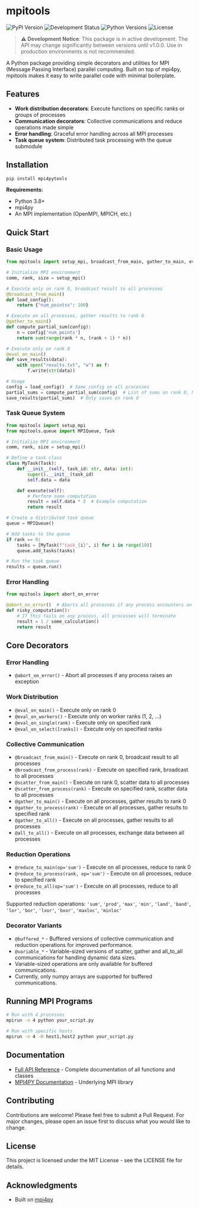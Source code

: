 # mpitools

![PyPI Version](https://img.shields.io/pypi/v/mpi4pytools)
![Development Status](https://img.shields.io/pypi/status/mpi4pytools)
![Python Versions](https://img.shields.io/pypi/pyversions/mpi4pytools)
![License](https://img.shields.io/pypi/l/mpi4pytools)

> **⚠️ Development Notice**: This package is in active development. The API may change significantly between versions until v1.0.0. Use in production environments is not recommended.


A Python package providing simple decorators and utilities for MPI (Message Passing Interface) parallel computing. Built on top of mpi4py, mpitools makes it easy to write parallel code with minimal boilerplate.

## Features

- **Work distribution decorators**: Execute functions on specific ranks or groups of processes
- **Communication decorators**: Collective communications and reduce operations made simple
- **Error handling**: Graceful error handling across all MPI processes
- **Task queue system**: Distributed task processing with the queue submodule

## Installation

```bash
pip install mpi4pytools
```

**Requirements:**
- Python 3.8+
- mpi4py
- An MPI implementation (OpenMPI, MPICH, etc.)

## Quick Start

### Basic Usage

```python
from mpitools import setup_mpi, broadcast_from_main, gather_to_main, eval_on_main

# Initialize MPI environment
comm, rank, size = setup_mpi()

# Execute only on rank 0, broadcast result to all processes
@broadcast_from_main()
def load_config():
    return {"num_pointss": 100}

# Execute on all processes, gather results to rank 0
@gather_to_main()
def compute_partial_sum(config):
    n = config['num_points']
    return sum(range(rank * n, (rank + 1) * n))

# Execute only on rank 0
@eval_on_main()
def save_results(data):
    with open("results.txt", "w") as f:
        f.write(str(data))

# Usage
config = load_config()  # Same config on all processes
partial_sums = compute_partial_sum(config)  # List of sums on rank 0, None elsewhere
save_results(partial_sums)  # Only saves on rank 0
```

### Task Queue System

```python
from mpitools import setup_mpi
from mpitools.queue import MPIQueue, Task

# Initialize MPI environment
comm, rank, size = setup_mpi()

# Define a task class
class MyTask(Task):
    def __init__(self, task_id: str, data: int):
        super().__init__(task_id)
        self.data = data

    def execute(self):
        # Perform some computation
        result = self.data * 2  # Example computation
        return result

# Create a distributed task queue
queue = MPIQueue()

# Add tasks to the queue
if rank == 0:
    tasks = [MyTask(f"task_{i}", i) for i in range(10)]
    queue.add_tasks(tasks)

# Run the task queue
results = queue.run()

```

### Error Handling

```python
from mpitools import abort_on_error

@abort_on_error()  # Aborts all processes if any process encounters an error
def risky_computation():
    # If this fails on any process, all processes will terminate
    result = 1 / some_calculation()
    return result
```

## Core Decorators

### Error Handling
- `@abort_on_error()` - Abort all processes if any process raises an exception

### Work Distribution
- `@eval_on_main()` - Execute only on rank 0
- `@eval_on_workers()` - Execute only on worker ranks (1, 2, ...)  
- `@eval_on_single(rank)` - Execute only on specified rank
- `@eval_on_select([ranks])` - Execute only on specified ranks

### Collective Communication
- `@broadcast_from_main()` - Execute on rank 0, broadcast result to all processes
- `@broadcast_from_process(rank)` - Execute on specified rank, broadcast to all processes
- `@scatter_from_main()` - Execute on rank 0, scatter data to all processes
- `@scatter_from_process(rank)` - Execute on specified rank, scatter data to all processes
- `@gather_to_main()` - Execute on all processes, gather results to rank 0
- `@gather_to_process(rank)` - Execute on all processes, gather results to specified rank
- `@gather_to_all()` - Execute on all processes, gather results to all processes
- `@all_to_all()` - Execute on all processes, exchange data between all processes

### Reduction Operations
- `@reduce_to_main(op='sum')` - Execute on all processes, reduce to rank 0
- `@reduce_to_process(rank, op='sum')` - Execute on all processes, reduce to specified rank
- `@reduce_to_all(op='sum')` - Execute on all processes, reduce to all processes

Supported reduction operations: `'sum'`, `'prod'`, `'max'`, `'min'`, `'land'`, `'band'`, `'lor'`, `'bor'`, `'lxor'`, `'bxor'`, `'maxloc'`, `'minloc'`

### Decorator Variants
- `@buffered_*` - Buffered versions of collective communication and reduction operations for improved performance. 
- `@variable_*` - Variable-sized versions of scatter, gather and all_to_all communications for handling dynamic data sizes.
- Variable-sized operations are only available for buffered communications.
- Currently, only numpy arrays are supported for buffered communications.

## Running MPI Programs

```bash
# Run with 4 processes
mpirun -n 4 python your_script.py

# Run with specific hosts
mpirun -n 4 -H host1,host2 python your_script.py
```

## Documentation

- [Full API Reference](API_DOCS.md) - Complete documentation of all functions and classes
- [MPI4PY Documentation](https://mpi4py.readthedocs.io/) - Underlying MPI library

## Contributing

Contributions are welcome! Please feel free to submit a Pull Request. For major changes, please open an issue first to discuss what you would like to change.

## License

This project is licensed under the MIT License - see the LICENSE file for details.

## Acknowledgments

- Built on [mpi4py](https://github.com/mpi4py/mpi4py)
